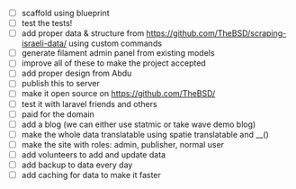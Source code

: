 - [ ] scaffold using blueprint 
- [ ] test the tests!
- [ ] add proper data & structure from https://github.com/TheBSD/scraping-israeli-data/ using custom commands
- [ ] generate filament admin panel from existing models 
- [ ] improve all of these to make the project accepted
- [ ] add proper design from Abdu 
- [ ] publish this to server
- [ ] make it open source on https://github.com/TheBSD/
- [ ] test it with laravel friends and others
- [ ] paid for the domain
- [ ] add a blog (we can either use statmic or take wave demo blog)
- [ ] make the whole data translatable using spatie translatable and __()
- [ ] make the site with roles: admin, publisher, normal user 
- [ ] add volunteers to add and update data
- [ ] add backup to data every day
- [ ] add caching for data to make it faster
